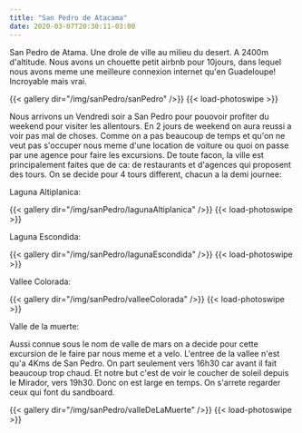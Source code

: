 ```yaml
---
title: "San Pedro de Atacama"
date: 2020-03-07T20:30:11-03:00
---
```


San Pedro de Atama. Une drole de ville au milieu du desert. A 2400m d'altitude.
Nous avons un chouette petit airbnb pour 10jours, dans lequel nous avons meme une meilleure connexion internet qu'en Guadeloupe! Incroyable mais vrai. 


{{< gallery dir="/img/sanPedro/sanPedro" />}} {{< load-photoswipe >}}

Nous arrivons un Vendredi soir a San Pedro pour pouovoir profiter du weekend pour visiter les allentours.
En 2 jours de weekend on aura reussi a voir pas mal de choses. Comme on a pas beaucoup de temps et qu'on ne veut pas s'occuper nous meme d'une location de voiture ou quoi on passe par une agence pour faire les excursions. De toute facon, la ville est principalement faites que de ca: de restaurants et d'agences qui proposent des tours.
On se decide pour 4 tours different, chacun a la demi journee:

Laguna Altiplanica:

{{< gallery dir="/img/sanPedro/lagunaAltiplanica" />}} {{< load-photoswipe >}}

Laguna Escondida:

{{< gallery dir="/img/sanPedro/lagunaEscondida" />}} {{< load-photoswipe >}}

Vallee Colorada:

{{< gallery dir="/img/sanPedro/valleeColorada" />}} {{< load-photoswipe >}}

Valle de la muerte:

Aussi connue sous le nom de valle de mars on a decide pour cette excursion de le faire par nous meme et a velo. L'entree de la vallee n'est qu'a 4Kms de San Pedro.
On part seulement vers 16h30 car avant il fait beaucoup trop chaud. Et notre but c'est de voir le coucher de soleil depuis le Mirador, vers 19h30. Donc on est large en temps.
On s'arrete regarder ceux qui font du sandboard.

{{< gallery dir="/img/sanPedro/valleDeLaMuerte" />}} {{< load-photoswipe >}}
